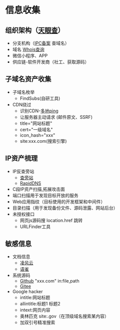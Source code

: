 # 信息收集
## 组织架构（[天眼查](https://www.tianyancha.com/)）
- 分支机构（[IPC备案](https://beian.miit.gov.cn/#/Integrated/recordQuery) 查域名）
- 域名 [Whois查询](https://www.hostinger.com.hk/whois)
- 微信小程序、APP
- 供应链-软件开发商（社工、获取源码）
## 子域名资产收集
- 子域名枚举
  - FindSubs(自研工具)
- CDN绕过
  - 识别CDN-[多地ping](https://www.itdog.cn/ping/)
  - 让服务器主动请求 (邮件原文、SSRF)
  - title="网站标题"
  - cert="一级域名"
  - icon_hash="xxx"
  - site:xxx.com(搜索引擎)
  
## IP资产梳理
- IP反查旁站
  - [查旁站](https://chapangzhan.com/)
  - [RapidDNS](https://rapiddns.io/)
- C段IP资产扫描,拓展攻击面
- 端口扫描用于发现目标开放的服务
- Web应用指纹（目标使用的开发框架和中间件）
- 目录扫描（用于发现备份文件、源码泄露、网站后台）
- 未授权接口
  - 网页js源码搜 location.href 跳转
  - URLFinder工具
## 敏感信息
- 文档信息
  - [凌风云](https://www.lingfengyun.com/)
  - [语雀](https://www.yuque.com/search?tab=public&q=boe)
- 系统源码
  - [Github](https://github.com/) "xxx.com" in:file,path
  - [Gitee](https://search.gitee.com/?type=code&q=passwd)
- Google hacker
  - intitle:网站标题
  - allintitle:标题1 标题2
  - intext:网页内容
  - 奥林匹克 site:.gov（在顶级域名搜索某内容）
  - 加双引号精准搜索
